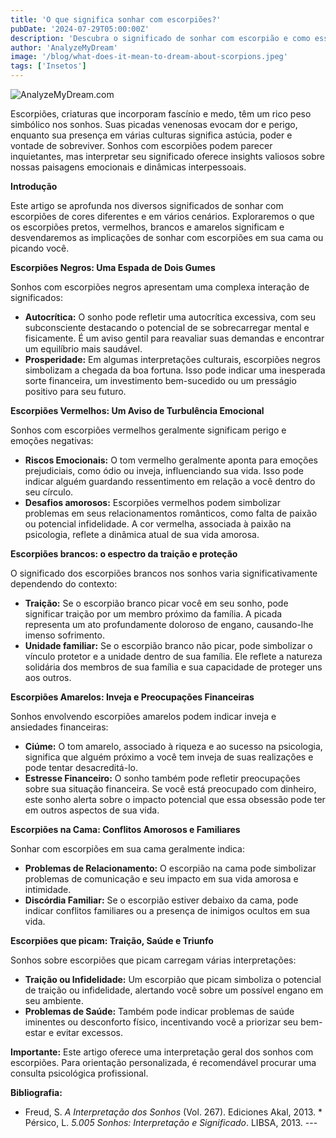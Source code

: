 ```yaml
---
title: 'O que significa sonhar com escorpiões?'
pubDate: '2024-07-29T05:00:00Z'
description: 'Descubra o significado de sonhar com escorpião e como esses sonhos podem refletir suas emoções, preocupações e relacionamentos pessoais.'
author: 'AnalyzeMyDream'
image: '/blog/what-does-it-mean-to-dream-about-scorpions.jpeg'
tags: ['Insetos']
---
```


![AnalyzeMyDream.com](/blog/what-does-it-mean-to-dream-about-scorpions.jpeg)


Escorpiões, criaturas que incorporam fascínio e medo, têm um rico peso simbólico nos sonhos. Suas picadas venenosas evocam dor e perigo, enquanto sua presença em várias culturas significa astúcia, poder e vontade de sobreviver. Sonhos com escorpiões podem parecer inquietantes, mas interpretar seu significado oferece insights valiosos sobre nossas paisagens emocionais e dinâmicas interpessoais.

**Introdução**

Este artigo se aprofunda nos diversos significados de sonhar com escorpiões de cores diferentes e em vários cenários. Exploraremos o que os escorpiões pretos, vermelhos, brancos e amarelos significam e desvendaremos as implicações de sonhar com escorpiões em sua cama ou picando você. 

**Escorpiões Negros: Uma Espada de Dois Gumes**

Sonhos com escorpiões negros apresentam uma complexa interação de significados:

- **Autocrítica:** O sonho pode refletir uma autocrítica excessiva, com seu subconsciente destacando o potencial de se sobrecarregar mental e fisicamente. É um aviso gentil para reavaliar suas demandas e encontrar um equilíbrio mais saudável.
- **Prosperidade:** Em algumas interpretações culturais, escorpiões negros simbolizam a chegada da boa fortuna. Isso pode indicar uma inesperada sorte financeira, um investimento bem-sucedido ou um presságio positivo para seu futuro.

**Escorpiões Vermelhos: Um Aviso de Turbulência Emocional**

Sonhos com escorpiões vermelhos geralmente significam perigo e emoções negativas:

- **Riscos Emocionais:** O tom vermelho geralmente aponta para emoções prejudiciais, como ódio ou inveja, influenciando sua vida. Isso pode indicar alguém guardando ressentimento em relação a você dentro do seu círculo.
- **Desafios amorosos:** Escorpiões vermelhos podem simbolizar problemas em seus relacionamentos românticos, como falta de paixão ou potencial infidelidade. A cor vermelha, associada à paixão na psicologia, reflete a dinâmica atual de sua vida amorosa. 

**Escorpiões brancos: o espectro da traição e proteção**

O significado dos escorpiões brancos nos sonhos varia significativamente dependendo do contexto:

- **Traição:** Se o escorpião branco picar você em seu sonho, pode significar traição por um membro próximo da família. A picada representa um ato profundamente doloroso de engano, causando-lhe imenso sofrimento.
- **Unidade familiar:** Se o escorpião branco não picar, pode simbolizar o vínculo protetor e a unidade dentro de sua família. Ele reflete a natureza solidária dos membros de sua família e sua capacidade de proteger uns aos outros.

**Escorpiões Amarelos: Inveja e Preocupações Financeiras**

Sonhos envolvendo escorpiões amarelos podem indicar inveja e ansiedades financeiras:

- **Ciúme:** O tom amarelo, associado à riqueza e ao sucesso na psicologia, significa que alguém próximo a você tem inveja de suas realizações e pode tentar desacreditá-lo. 
- **Estresse Financeiro:** O sonho também pode refletir preocupações sobre sua situação financeira. Se você está preocupado com dinheiro, este sonho alerta sobre o impacto potencial que essa obsessão pode ter em outros aspectos de sua vida.

**Escorpiões na Cama: Conflitos Amorosos e Familiares**

Sonhar com escorpiões em sua cama geralmente indica:

- **Problemas de Relacionamento:** O escorpião na cama pode simbolizar problemas de comunicação e seu impacto em sua vida amorosa e intimidade.
- **Discórdia Familiar:** Se o escorpião estiver debaixo da cama, pode indicar conflitos familiares ou a presença de inimigos ocultos em sua vida.

**Escorpiões que picam: Traição, Saúde e Triunfo**

Sonhos sobre escorpiões que picam carregam várias interpretações:

- **Traição ou Infidelidade:** Um escorpião que picam simboliza o potencial de traição ou infidelidade, alertando você sobre um possível engano em seu ambiente.
- **Problemas de Saúde:** Também pode indicar problemas de saúde iminentes ou desconforto físico, incentivando você a priorizar seu bem-estar e evitar excessos.

**Importante:** Este artigo oferece uma interpretação geral dos sonhos com escorpiões. Para orientação personalizada, é recomendável procurar uma consulta psicológica profissional.

**Bibliografia:**

* Freud, S. *A Interpretação dos Sonhos* (Vol. 267). Ediciones Akal, 2013. * Pérsico, L. *5.005 Sonhos: Interpretação e Significado*. LIBSA, 2013. ---